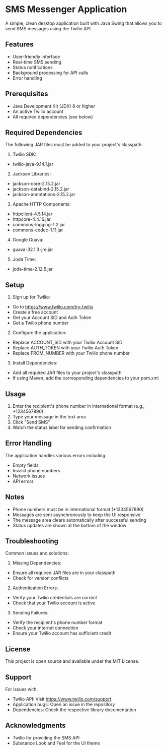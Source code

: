 # SMS Messenger Application

A simple, clean desktop application built with Java Swing that allows you to send SMS messages using the Twilio API.

## Features
- User-friendly interface
- Real-time SMS sending
- Status notifications
- Background processing for API calls
- Error handling

## Prerequisites
- Java Development Kit (JDK) 8 or higher
- An active Twilio account
- All required dependencies (see below)

## Required Dependencies
The following JAR files must be added to your project's classpath:

1. Twilio SDK:
  - twilio-java-9.14.1.jar

2. Jackson Libraries:
  - jackson-core-2.15.2.jar
  - jackson-databind-2.15.2.jar
  - jackson-annotations-2.15.2.jar

3. Apache HTTP Components:
  - httpclient-4.5.14.jar
  - httpcore-4.4.16.jar
  - commons-logging-1.2.jar
  - commons-codec-1.11.jar

4. Google Guava:
  - guava-32.1.3-jre.jar

5. Joda Time:
  - joda-time-2.12.5.jar

## Setup

1. Sign up for Twilio:
  - Go to https://www.twilio.com/try-twilio
  - Create a free account
  - Get your Account SID and Auth Token
  - Get a Twilio phone number

2. Configure the application:
  - Replace ACCOUNT_SID with your Twilio Account SID
  - Replace AUTH_TOKEN with your Twilio Auth Token
  - Replace FROM_NUMBER with your Twilio phone number

3. Install Dependencies:
  - Add all required JAR files to your project's classpath
  - If using Maven, add the corresponding dependencies to your pom.xml

## Usage

1. Enter the recipient's phone number in international format (e.g., +1234567890)
2. Type your message in the text area
3. Click "Send SMS"
4. Watch the status label for sending confirmation

## Error Handling
The application handles various errors including:
- Empty fields
- Invalid phone numbers
- Network issues
- API errors

## Notes
- Phone numbers must be in international format (+1234567890)
- Messages are sent asynchronously to keep the UI responsive
- The message area clears automatically after successful sending
- Status updates are shown at the bottom of the window

## Troubleshooting

Common issues and solutions:

1. Missing Dependencies:
  - Ensure all required JAR files are in your classpath
  - Check for version conflicts

2. Authentication Errors:
  - Verify your Twilio credentials are correct
  - Check that your Twilio account is active

3. Sending Failures:
  - Verify the recipient's phone number format
  - Check your internet connection
  - Ensure your Twilio account has sufficient credit

## License
This project is open source and available under the MIT License.

## Support
For issues with:
- Twilio API: Visit https://www.twilio.com/support
- Application bugs: Open an issue in the repository
- Dependencies: Check the respective library documentation

## Acknowledgments
- Twilio for providing the SMS API
- Substance Look and Feel for the UI theme
